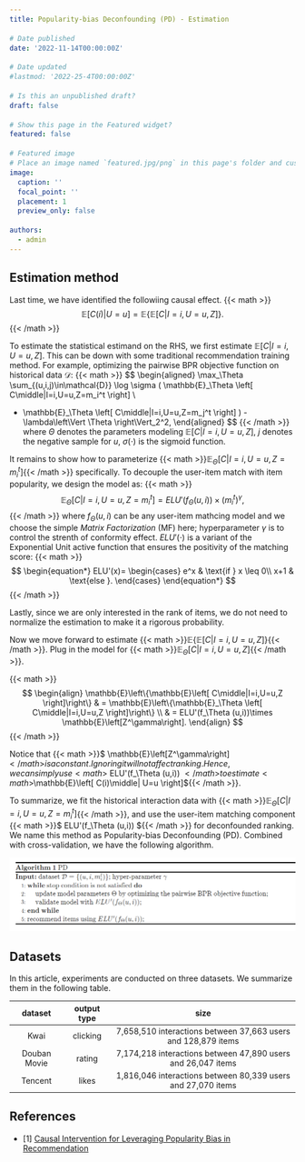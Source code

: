```yaml
---
title: Popularity-bias Deconfounding (PD) - Estimation 

# Date published
date: '2022-11-14T00:00:00Z'

# Date updated
#lastmod: '2022-25-4T00:00:00Z'

# Is this an unpublished draft?
draft: false

# Show this page in the Featured widget?
featured: false

# Featured image
# Place an image named `featured.jpg/png` in this page's folder and customize its options here.
image:
  caption: ''
  focal_point: ''
  placement: 1
  preview_only: false

authors:
  - admin
---
```


## Estimation method

Last time, we have identified the followiing causal effect.
{{< math >}}
$$
\mathbb{E}\left[ C(i)\middle| U=u \right]=\mathbb{E}\left\{\mathbb{E}\left[ C\middle|I=i,U=u,Z \right]\right\}.
$$
{{< /math >}}

To estimate the statistical estimand on the RHS, we first estimate $\mathbb{E}\left[ C\middle|I=i,U=u,Z \right]$. This can be down with some traditional recommendation training method. For example, optimizing the pairwise BPR objective function on historical data $\mathcal{D}$:
{{< math >}}
$$
\begin{aligned}
  \max_\Theta \sum_{(u,i,j)\in\mathcal{D}} \log \sigma ( \mathbb{E}_\Theta \left[ C\middle|I=i,U=u,Z=m_i^t \right] \\
  - \mathbb{E}_\Theta \left[ C\middle|I=i,U=u,Z=m_j^t \right] ) - \lambda\left\Vert \Theta \right\Vert_2^2,
\end{aligned}
$$
{{< /math >}}
where $\Theta$ denotes the parameters modeling $\mathbb{E}\left[ C\middle|I=i,U=u,Z \right]$, $j$ denotes the negative sample for $u$, $\sigma (\cdot)$ is the sigmoid function.

It remains to show how to parameterize {{< math >}}$\mathbb{E}_\Theta \left[ C\middle|I=i,U=u,Z=m_i^t \right]${{< /math >}} specifically. To decouple the user-item match with item popularity, we design the model as:
{{< math >}}
$$
\mathbb{E}_\Theta \left[ C\middle|I=i,U=u,Z=m_i^t \right] = ELU'(f_\Theta (u,i))\times (m_i^t)^\gamma,
$$
{{< /math >}}
where $f_\Theta (u,i)$ can be any user-item mathcing model and we choose the simple _Matrix Factorization_ (MF) here; hyperparameter $\gamma$ is to control the strenth of conformity effect. $ELU'(\cdot)$ is a variant of the Exponential Unit active function that ensures the positivity of the matching score:
{{< math >}}
$$
\begin{equation*}
ELU'(x)=
    \begin{cases}
        e^x & \text{if } x \leq 0\\
        x+1 & \text{else }.
    \end{cases}
\end{equation*}
$$
{{< /math >}}

Lastly, since we are only interested in the rank of items, we do not need to normalize the estimation to make it a rigorous probability.

Now we move forward to estimate {{< math >}}$\mathbb{E}\left\{\mathbb{E}\left[ C\middle|I=i,U=u,Z \right]\right\}${{< /math >}}. Plug in the model for {{< math >}}$\mathbb{E}_\Theta \left[ C\middle|I=i,U=u,Z \right]${{< /math >}}. 

{{< math >}}
$$
\begin{align}
    \mathbb{E}\left\{\mathbb{E}\left[ C\middle|I=i,U=u,Z \right]\right\} & = \mathbb{E}\left\{\mathbb{E}_\Theta \left[ C\middle|I=i,U=u,Z \right]\right\} \\
    & = ELU'(f_\Theta (u,i))\times \mathbb{E}\left[Z^\gamma\right].
\end{align}
$$
{{< /math >}}

Notice that {{< math >}}$ \mathbb{E}\left[Z^\gamma\right] ${{< /math >}} is a constant. Ignoring it will not affect ranking. Hence, we can simply use {{< math >}}$ ELU'(f_\Theta (u,i)) ${{< /math >}} to estimate {{< math >}}$\mathbb{E}\left[ C(i)\middle| U=u \right]${{< /math >}}.

To summarize, we fit the historical interaction data with {{< math >}}$\mathbb{E}_\Theta \left[ C\middle|I=i,U=u,Z=m_i^t \right]${{< /math >}}, and use the user-item matching component {{< math >}}$ ELU'(f_\Theta (u,i)) ${{< /math >}} for deconfounded ranking. We name this method as Popularity-bias Deconfounding (PD). Combined with cross-validation, we have the following algorithm.

![algo1](algo1.PNG)

## Datasets

In this article, experiments are conducted on three datasets. We summarize them in the following table.

|  dataset   | output type  | size |
|  :----:  | :----:  | :----:  |
| Kwai  | clicking | 7,658,510 interactions between 37,663 users and 128,879 items |
| Douban Movie  | rating | 7,174,218 interactions between 47,890 users and 26,047 items |
| Tencent | likes | 1,816,046 interactions between 80,339 users and 27,070 items |




## References

<div id ="PDA"></div>

- [1] [Causal Intervention for Leveraging Popularity Bias in Recommendation](https://arxiv.org/abs/2105.06067v1)
